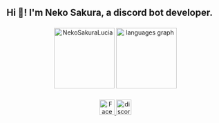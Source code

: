 <h2 align="left">Hi 👋! I'm Neko Sakura, a discord bot developer.</h2>

###

<div align="center">
  <a href="https://discord.com/users/1031168461184978975"><img src="https://lanyard.cnrad.dev/api/1031168461184978975" height="140" alt="NekoSakuraLucia"></a>
  <img src="https://github-readme-stats.vercel.app/api/top-langs?username=NekoSakuraLucia&locale=en&hide_title=false&layout=compact&card_width=320&langs_count=5&theme=dracula&hide_border=true&bg_color=171717" height="140" alt="languages graph"  />
</div>

###

<div align="center">
  <a href="https://www.facebook.com/people/Cxllme-Neko/pfbid0KhFMdkXW9GfYigVUsyLxjdrrVuWFjZfuGmFGpt3kWmjueZr35C5MRSVSgPtxm3CLl">
      <img src="https://img.shields.io/badge/-Facebook-blue?style=flat-square&labelColor=blue&logo=facebook&logoColor=white" height="35" alt="Facebook Logo"  />
  </a>
  <a href="https://discord.com/users/1031168461184978975">
    <img src="https://img.shields.io/static/v1?message=Discord&logo=discord&label=&color=7289DA&logoColor=white&labelColor=&style=for-the-badge" height="35" alt="discord logo"  />
  </a>
</div>

###
